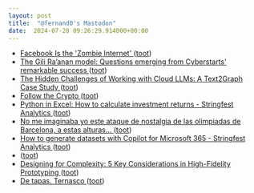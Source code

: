 ```yaml
---
layout: post
title:  "@fernand0's Mastodon"
date:  2024-07-28 09:26:29.914000+00:00
---
```

*  [Facebook Is the 'Zombie Internet' ](https://www.404media.co/email/24eb6cea-6fa6-4b98-a2d2-8c4ba33d6c04) ([toot](https://mastodon.social/@fernand0/112863398455797855))
*  [The Gili Ra’anan model: Questions emerging from Cyberstarts' remarkable success ](https://www.calcalistech.com/ctechnews/article/b1a1jn00h) ([toot](https://mastodon.social/@fernand0/112863205095758261))
*  [The Hidden Challenges of Working with Cloud LLMs: A Text2Graph Case Study ](https://www.appsilon.com/post/challenges-of-working-with-cloud-llm) ([toot](https://mastodon.social/@fernand0/112863015428183519))
*  [Follow the Crypto ](https://simonwillison.net/2024/Jul/15/follow-the-crypto/#atom-everythin) ([toot](https://mastodon.social/@fernand0/112862268643517426))
*  [Python in Excel: How to calculate investment returns - Stringfest Analytics ](https://stringfestanalytics.com/python-in-excel-how-to-calculate-investment-returns) ([toot](https://mastodon.social/@fernand0/112861561332406532))
*  [No me imaginaba yo este ataque de nostalgia de las olimpiadas de Barcelona, a estas alturas... ](https://mastodon.social/@fernand0/112860131201710747) ([toot](https://mastodon.social/@fernand0/112860131201710747))
*  [How to generate datasets with Copilot for Microsoft 365 - Stringfest Analytics ](https://stringfestanalytics.com/how-to-generate-datasets-with-copilot-for-microsoft-365) ([toot](https://mastodon.social/@fernand0/112859904075382803))
*  [ ](https://mastodon.social/users/fernand0/statuses/112859662793439753/activity) ([toot](https://mastodon.social/users/fernand0/statuses/112859662793439753/activity))
*  [Designing for Complexity: 5 Key Considerations in High-Fidelity Prototyping ](https://www.appsilon.com/post/designing-for-complexit) ([toot](https://mastodon.social/@fernand0/112859609665597123))
*  [De tapas. Ternasco ](https://avecesunafoto.wordpress.com/2024/07/27/de-tapas-ternasco) ([toot](https://mastodon.social/@fernand0/112859608349144561))
